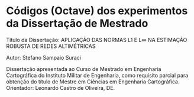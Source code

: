 # Códigos (Octave) dos experimentos da Dissertação de Mestrado

Título da Dissertação: APLICAÇÃO DAS NORMAS L1 E L∞ NA ESTIMAÇÃO ROBUSTA DE REDES ALTIMÉTRICAS

Autor: Stefano Sampaio Suraci

Dissertação apresentada ao Curso de Mestrado em Engenharia Cartográfica do Instituto Militar de Engenharia, como requisito parcial para obtenção do título de Mestre em Ciências em Engenharia Cartográfica.
Orientador: Leonardo Castro de Oliveira, DE.

